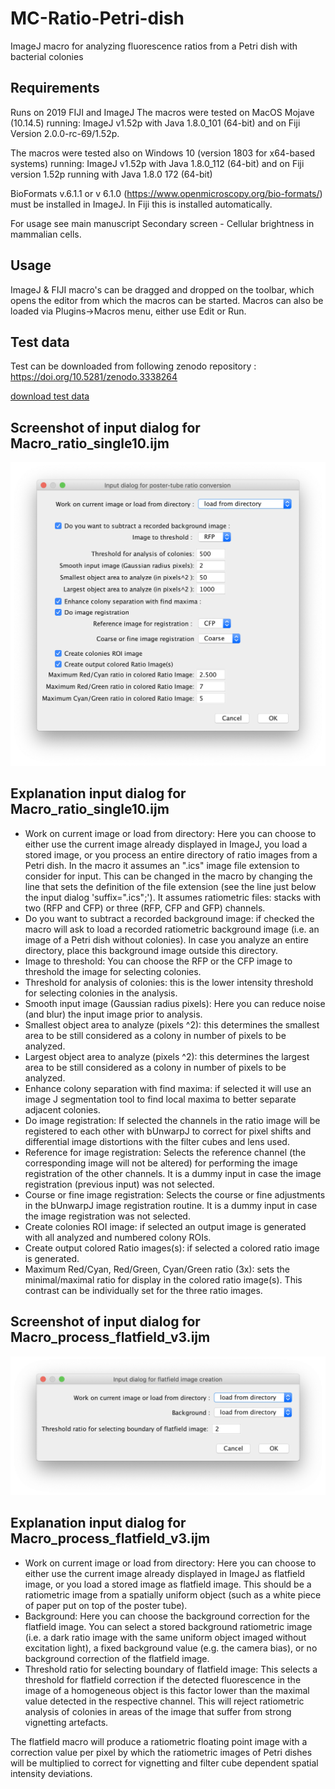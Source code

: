 # MC-Ratio-Petri-dish
ImageJ macro for analyzing fluorescence ratios from a Petri dish with bacterial colonies

## Requirements
Runs on 2019 FIJI and ImageJ 
The macros were tested on MacOS Mojave (10.14.5) running:
ImageJ v1.52p with Java 1.8.0_101 (64-bit) and on Fiji Version 2.0.0-rc-69/1.52p.

The macros were tested also on Windows 10 (version 1803 for x64-based systems) running:
ImageJ v1.52p with Java 1.8.0_112 (64-bit) and on Fiji version 1.52p running with Java 1.8.0 172 (64-bit)

BioFormats v.6.1.1 or v 6.1.0 (https://www.openmicroscopy.org/bio-formats/) must be installed in ImageJ. In Fiji this is installed automatically.

For usage see main manuscript Secondary screen - Cellular brightness in mammalian cells.

## Usage
ImageJ & FIJI macro's can be dragged and dropped on the toolbar, which opens the editor from which the macros can be started.
Macros can also be loaded via Plugins->Macros menu, either use Edit or Run.

## Test data
Test can be downloaded from following zenodo repository : https://doi.org/10.5281/zenodo.3338264

[download test data](https://zenodo.org/record/3338264/files/Testdata_SupSoftw_2-3_Ratio_petridish.zip?download=1)

## Screenshot of input dialog for Macro_ratio_single10.ijm
<img src="https://github.com/molcyto/MC-Ratio-Petri-dish/blob/master/Screenshot%20Macro_ratio_single10.png" width="600">

## Explanation input dialog for Macro_ratio_single10.ijm
- Work on current image or load from directory: Here you can choose to either use the current image already displayed in ImageJ, you load a stored image, or you process an entire directory of ratio images from a Petri dish. In the macro it assumes an ".ics" image file extension to consider for input. This can be changed in the macro by changing the line that sets the definition of the file extension (see the line just below the input dialog 'suffix=".ics";'). It assumes ratiometric files: stacks with two (RFP and CFP) or three (RFP, CFP and GFP) channels.
- Do you want to subtract a recorded background image: if checked the macro will ask to load a recorded ratiometric background image (i.e. an image of a Petri dish without colonies). In case you analyze an entire directory, place this background image outside this directory.
- Image to threshold: You can choose the RFP or the CFP image to threshold the image for selecting colonies. 
- Threshold for analysis of colonies: this is the lower intensity threshold for selecting colonies in the analysis.
- Smooth input image (Gaussian radius pixels): Here you can reduce noise (and blur) the input image prior to analysis.
- Smallest object area to analyze (pixels ^2): this determines the smallest area to be still considered as a colony in number of pixels to be analyzed. 
- Largest object area to analyze (pixels ^2): this determines the largest area to be still considered as a colony in number of pixels to be analyzed. 
- Enhance colony separation with find maxima: if selected it will use an image J segmentation tool to find local maxima to better separate adjacent colonies.
- Do image registration: If selected the channels in the ratio image will be registered to each other with bUnwarpJ to correct for pixel shifts and differential image distortions with the filter cubes and lens used.
- Reference for image registration: Selects the reference channel (the corresponding image will not be altered) for performing the image registration of the other channels. It is a dummy input in case the image registration (previous input) was not selected.
- Course or fine image registration: Selects the course or fine adjustments in the bUnwarpJ image registration routine. It is a dummy input in case the image registration was not selected. 
- Create colonies ROI image: if selected an output image is generated with all analyzed and numbered colony ROIs.
- Create output colored Ratio images(s): if selected a colored ratio image is generated.
- Maximum Red/Cyan, Red/Green, Cyan/Green ratio (3x): sets the minimal/maximal ratio for display in the colored ratio image(s). This contrast can be individually set for the three ratio images.

## Screenshot of input dialog for Macro_process_flatfield_v3.ijm
<img src="https://github.com/molcyto/MC-Ratio-96-wells/blob/master/Screenshot%20macro_process_flatfield3.png" width="600">

## Explanation input dialog for Macro_process_flatfield_v3.ijm
- Work on current image or load from directory: Here you can choose to either use the current image already displayed in ImageJ as flatfield image, or you load a stored image as flatfield image. This should be a ratiometric image from a spatially uniform object (such as a white piece of paper put on top of the poster tube).
- Background: Here you can choose the background correction for the flatfield image. You can select a stored background ratiometric image (i.e. a dark ratio image with the same uniform object imaged without excitation light), a fixed background value (e.g. the camera bias), or no background correction of the flatfield image.
- Threshold ratio for selecting boundary of flatfield image: This selects a threshold for flatfield correction if the detected fluorescence in the image of a homogeneous object is this factor lower than the maximal value detected in the respective channel. This will reject ratiometric analysis of colonies in areas of the image that suffer from strong vignetting artefacts.

The flatfield macro will produce a ratiometric floating point image with a correction value per pixel by which the ratiometric images of Petri dishes will be multiplied to correct for vignetting and filter cube dependent spatial intensity deviations.


